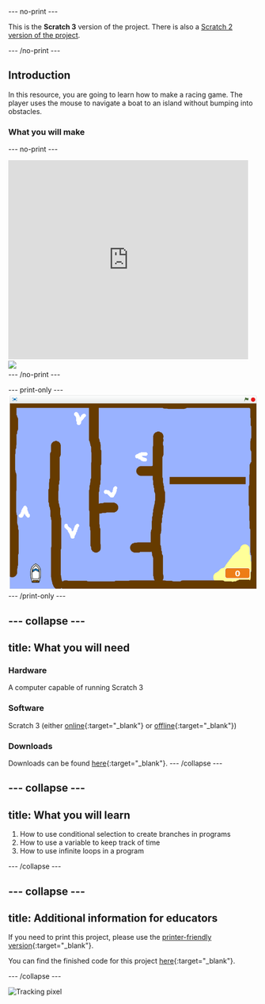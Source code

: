 --- no-print ---

This is the **Scratch 3** version of the project. There is also a [Scratch 2 version of the project](https://projects.raspberrypi.org/en/projects/boat-race-scratch2).

--- /no-print ---

## Introduction

In this resource, you are going to learn how to make a racing game. The player uses the mouse to navigate a boat to an island without bumping into obstacles.

### What you will make

--- no-print ---
<div class="scratch-preview">
  <iframe allowtransparency="true" width="485" height="402" src="https://scratch.mit.edu/projects/embed/63957956/?autostart=false" frameborder="0"></iframe>
  <img src="images/boat-final.png">
</div>
--- /no-print ---

--- print-only ---
![boat race demo](images/boat_race_demo.png)
--- /print-only ---

--- collapse ---
---
title: What you will need
---

### Hardware

A computer capable of running Scratch 3

### Software

Scratch 3 (either [online](https://scratch.mit.edu/projects/editor/){:target="_blank"} or [offline](https://scratch.mit.edu/download/){:target="_blank"})

### Downloads

Downloads can be found [here](http://rpf.io/boat-race-go){:target="_blank"}.
--- /collapse ---

--- collapse ---
---
title: What you will learn
---

1. How to use conditional selection to create branches in programs
2. How to use a variable to keep track of time
3. How to use infinite loops in a program

--- /collapse ---

--- collapse ---
---
title: Additional information for educators
---
If you need to print this project, please use the [printer-friendly version](https://projects.raspberrypi.org/en/projects/boat-race/print){:target="_blank"}.

You can find the finished code for this project [here](http://rpf.io/p/en/boat-race-get){:target="_blank"}.

--- /collapse ---

![Tracking pixel](https://code.org/api/hour/begin_codeclub_boatrace.png)
